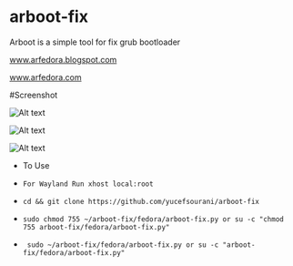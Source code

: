 # arboot-fix
Arboot is a simple tool for fix grub bootloader

www.arfedora.blogspot.com

www.arfedora.com



#Screenshot

![Alt text](https://raw.githubusercontent.com/yucefsourani/arboot-fix/master/8.jpg "Screenshot")

![Alt text](https://raw.githubusercontent.com/yucefsourani/arboot-fix/master/6.jpg "Screenshot")

![Alt text](https://raw.githubusercontent.com/yucefsourani/arboot-fix/master/5.jpg "Screenshot")

* To Use
 * ``` For Wayland Run xhost local:root ```
 
 * ``` cd && git clone https://github.com/yucefsourani/arboot-fix ```

 * ``` sudo chmod 755 ~/arboot-fix/fedora/arboot-fix.py or su -c "chmod 755 arboot-fix/fedora/arboot-fix.py" ```

 * ``` sudo ~/arboot-fix/fedora/arboot-fix.py or su -c "arboot-fix/fedora/arboot-fix.py"```
